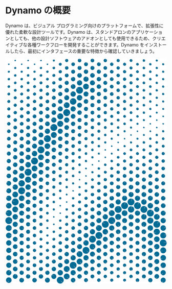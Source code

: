 

# Dynamo の概要

Dynamo は、ビジュアル プログラミング向けのプラットフォームで、拡張性に優れた柔軟な設計ツールです。Dynamo は、スタンドアロンのアプリケーションとしても、他の設計ソフトウェアのアドオンとしても使用できるため、クリエイティブな各種ワークフローを開発することができます。Dynamo をインストールしたら、最初にインタフェースの重要な特徴から確認していきましょう。

![アトラクタ](images/2/2-cover.png)

